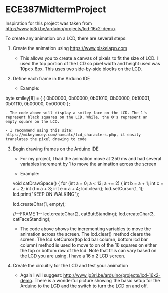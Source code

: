 # ECE387MidtermProject

Inspiration for this project was taken from http://www.jo3ri.be/arduino/projects/lcd-16x2-demo. 

To create any animation on a LCD, there are several steps:

1) Create the animation using https://www.piskelapp.com
    - This allows you to create a canvas of pixels to fit the size of LCD. I used the top portion of the LCD so pixel width and 
    height used was 10px x 8px. This uses two side-by-side blocks on the LCD.
    
2) Define each frame in the Arduino IDE
    - Example:
    
byte smiley[8] = {
       {
                0b00000,
                0b00000,
                0b01010,
                0b00000,
                0b10001,
                0b01110,
                0b00000,
                0b00000
              };

    - The code above will display a smiley face on the LCD. The 1's represent black squares on the LCD. While, the 0's represent an
    empty square on the LCD.
    
    - I recommend using this site: https://mikeyancey.com/hamcalc/lcd_characters.php, it easily translates the pixel drawing to code
    
3) Begin drawing frames on the Arduino IDE

    - For my project, I had the animation move at 250 ms and had several variables increment by 1 to move the animation across the
    screen
    
    - Example:
    
    void catDrawSpace() {
  for (int a = 0; a < 13; a += 2)
  {
    int b = a + 1;
    int c = a + 2;
    int d = a + 3;
    int e = a + 4;
    lcd.clear();
    lcd.setCursor(1, 1);
    lcd.print("KEEP ON WALKING");

    lcd.createChar(1, empty);

    //--FRAME 1--
    lcd.createChar(2, catButtStanding);
    lcd.createChar(3, catFaceStanding);

    - The code above shows the incrementing variables to move the animation across the screen. The lcd.clear() method clears the screen.
    The lcd.setCursor(top lcd bar column, bottom lcd bar column) method is used to move to on of the 16 squares on either the top or bottom
    row of the lcd. Note that this can vary based on the LCD you are using. I have a 16 x 2 LCD screen.
    
4) Create the circuitry for the LCD and test your animation
    - Again I will suggest: http://www.jo3ri.be/arduino/projects/lcd-16x2-demo. There is a wonderful picture showing the basic setup 
    for the Arduino to the LCD and the switch to turn the LCD on and off.
    
    
